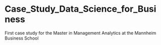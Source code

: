 # Case_Study_Data_Science_for_Business
First case study for the Master in Management Analytics at the Mannheim Business School
